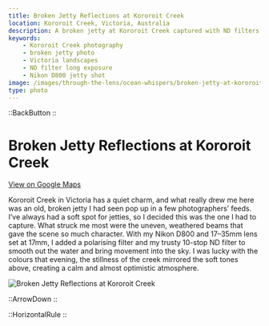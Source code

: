 ```yaml
---
title: Broken Jetty Reflections at Kororoit Creek
location: Kororoit Creek, Victoria, Australia
description: A broken jetty at Kororoit Creek captured with ND filters, soft skies, and still waters—turning decay into a peaceful moment full of optimism.
keywords:
    - Kororoit Creek photography
    - broken jetty photo
    - Victoria landscapes
    - ND filter long exposure
    - Nikon D800 jetty shot
image: /images/through-the-lens/ocean-whispers/broken-jetty-at-kororoit-creek.jpg
type: photo
---
```


::BackButton
::

# Broken Jetty Reflections at Kororoit Creek

<a href="https://www.google.com/maps/search/?api=1&query=Kororoit+Creek+Historic+Fishing+Village,+Victoria,+Australia" target="_blank" rel="noopener noreferrer">View on Google Maps</a>

Kororoit Creek in Victoria has a quiet charm, and what really drew me here was an old, broken jetty I had seen pop up in a few photographers’ feeds. I’ve always had a soft spot for jetties, so I decided this was the one I had to capture. What struck me most were the uneven, weathered beams that gave the scene so much character. With my Nikon D800 and 17–35mm lens set at 17mm, I added a polarising filter and my trusty 10-stop ND filter to smooth out the water and bring movement into the sky. I was lucky with the colours that evening, the stillness of the creek mirrored the soft tones above, creating a calm and almost optimistic atmosphere.

![Broken Jetty Reflections at Kororoit Creek](/images/through-the-lens/ocean-whispers/broken-jetty-at-kororoit-creek.jpg)

<div class="mb-8"></div>

::ArrowDown
::

<div class="mb-8"></div>

::HorizontalRule
::
